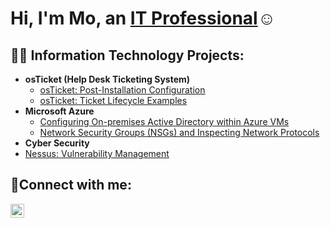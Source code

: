 <h1>Hi, I'm Mo, an <a href="https://linkedin.com/in/monikocoronel">IT Professional</a>☺</h1>

<h2>👨‍💻 Information Technology Projects:</h2>

- <b>osTicket (Help Desk Ticketing System)</b>
  - [osTicket: Post-Installation Configuration](https://github.com/monikocoronel/post-install-config)
  - [osTicket: Ticket Lifecycle Examples](https://github.com/monikocoronel/ticket-lifecycle)
- <b>Microsoft Azure</b>
  - [Configuring On-premises Active Directory within Azure VMs](https://github.com/monikocoronel/configure-ad)
  - [Network Security Groups (NSGs) and Inspecting Network Protocols](https://github.com/monikocoronel/azure-network-protocols)
- <b>Cyber Security</b>
 - [Nessus: Vulnerability Management](https://github.com/monikocoronel/vulnerability-management)

<h2>🤳Connect with me:</h2>


[<img align="left" alt="Josh | LinkedIn" width="22px" src="https://cdn.jsdelivr.net/npm/simple-icons@v3/icons/linkedin.svg" />][linkedin]


[linkedin]: https://linkedin.com/in/monikocoronel
